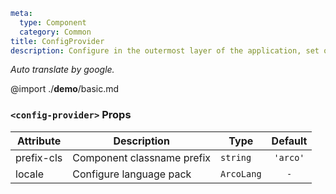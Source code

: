```yaml
meta:
  type: Component
  category: Common
title: ConfigProvider
description: Configure in the outermost layer of the application, set once, and take effect globally. Generally used to set functions such as internationalized languages.
```

*Auto translate by google.*

@import ./__demo__/basic.md


### `<config-provider>` Props

|Attribute|Description|Type|Default|
|---|---|---|:---:|
|prefix-cls|Component classname prefix|`string`|`'arco'`|
|locale|Configure language pack|`ArcoLang`|`-`|


